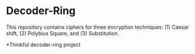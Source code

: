 # Decoder-Ring
This repository contains ciphers for three encryption techniques: (1) Caesar shift, (2) Polybius Square, and (3) Substitution. 

*Thinkful decoder-ring project
